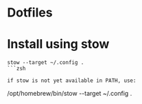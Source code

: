 # Dotfiles

# Install using stow

````
stow --target ~/.config .
```zsh

if stow is not yet available in PATH, use:
````
/opt/homebrew/bin/stow --target ~/.config .

```zsh

```
